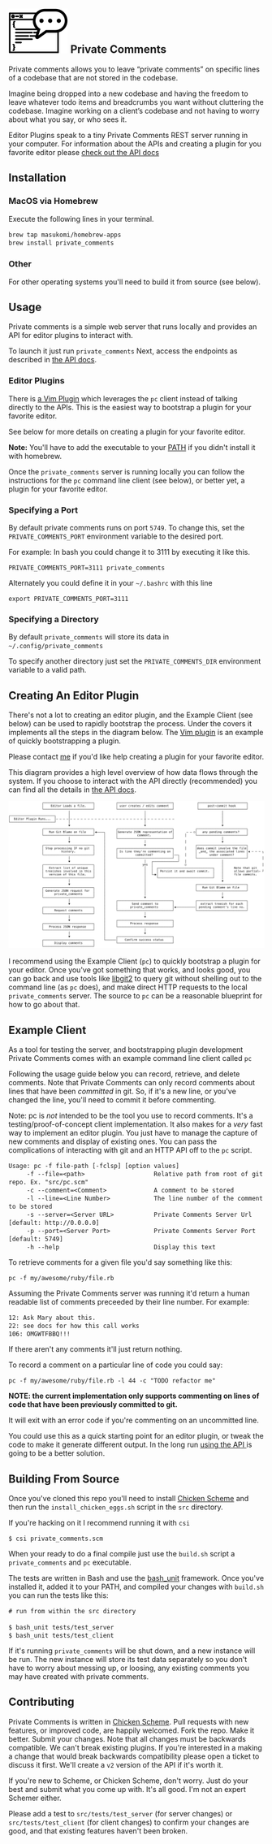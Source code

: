 ## ![private comments logo](site/static/images/logo.png) Private Comments

Private comments allows you to leave “private comments” on specific lines of a codebase that are not stored in the codebase.

Imagine being dropped into a new codebase and having the freedom to leave whatever todo items and breadcrumbs you want without cluttering the codebase. Imagine working on a client’s codebase and not having to worry about what you say, or who sees it.

Editor Plugins speak to a tiny Private Comments REST server running in your computer. For information about the APIs and creating a plugin for you favorite editor please [check out the API docs](https://masukomi.github.io/private_comments)

## Installation

### MacOS via Homebrew
Execute the following lines in your terminal.

```sh
brew tap masukomi/homebrew-apps
brew install private_comments
```

### Other
For other operating systems you'll need to build it from source (see below).

## Usage

Private comments is a simple web server that runs locally and provides an API for editor plugins to interact with.

To launch it just run `private_comments` Next, access the endpoints as described in [the API docs](https://masukomi.github.io/private_comments).

### Editor Plugins
There is [a Vim Plugin](https://github.com/masukomi/vim_private_comments/) which leverages the `pc` client instead of talking directly to the APIs. This is the easiest way to bootstrap a plugin for your favorite editor. 

See below for more details on creating a plugin for your favorite editor.

**Note:** You'll have to add the executable to your [PATH](https://www.techrepublic.com/article/how-to-add-directories-to-your-path-in-linux/) if you didn't install it with homebrew.

Once the `private_comments` server is running locally you can follow the instructions for the `pc` command line client (see below), or better yet, a plugin for your favorite editor. 


### Specifying a Port
By default private comments runs on port `5749`. To change this, set the `PRIVATE_COMMENTS_PORT` environment variable to the desired port.

For example: In bash you could change it to 3111 by executing it like this.

```
PRIVATE_COMMENTS_PORT=3111 private_comments
```

Alternately you could define it in your `~/.bashrc` with this line

```
export PRIVATE_COMMENTS_PORT=3111
```

### Specifying a Directory
By default `private_comments` will store its data in `~/.config/private_comments`

To specify another directory just set the `PRIVATE_COMMENTS_DIR` environment variable to a valid path.



## Creating An Editor Plugin
There's not a lot to creating an editor plugin, and the Example Client (see below) can be used to rapidly bootstrap the process. Under the covers it implements all the steps in the diagram below. The [Vim plugin](https://github.com/masukomi/vim_private_comments/) is an example of quickly bootstrapping a plugin. 

Please contact [me](https://masukomi.org) if you'd like help creating a plugin for your favorite editor. 

This diagram provides a high level overview of how data flows through the system. If you choose to interact with the API directly (recommended) you can find all the details in [the API docs](https://masukomi.github.io/private_comments).

![diagram of high level data flow](docs/instructional/data_flow.svg)

I recommend using the Example Client (`pc`) to quickly bootstrap a plugin for your editor. Once you've got something that works, and looks good, you can go back and use tools like [libgit2](https://libgit2.org/) to query git without shelling out to the command line (as `pc` does), and make direct HTTP requests to the local `private_comments` server. The source to `pc` can be a reasonable blueprint for how to go about that.


## Example Client
As a tool for testing the server, and bootstrapping plugin development Private Comments comes with an example command line client called `pc`

Following the usage guide below you can record, retrieve, and delete comments. Note that Private Comments can only record comments about lines that have been _committed_ in git. So, if it's a new line, or you've changed the line, you'll need to commit it before commenting.


Note: pc is _not_ intended to be the tool you use to record comments.  It's a testing/proof-of-concept client implementation. It also makes for a _very_ fast way to implement an editor plugin. You just have to manage the capture of new comments and display of existing ones. You can pass the complications of interacting with git and an HTTP API off to the `pc` script.

```
Usage: pc -f file-path [-fclsp] [option values]
     -f --file=<path>                   Relative path from root of git repo. Ex. "src/pc.scm"
     -c --comment=<Comment>             A comment to be stored
     -l --line=<Line Number>            The line number of the comment to be stored
     -s --server=<Server URL>           Private Comments Server Url [default: http://0.0.0.0]
     -p --port=<Server Port>            Private Comments Server Port [default: 5749]
     -h --help                          Display this text
```

To retrieve comments for a given file you'd say something like this:

```
pc -f my/awesome/ruby/file.rb
```

Assuming the Private Comments server was running it'd return a human readable list of comments preceeded by their line number. For example:

```
12: Ask Mary about this.
22: see docs for how this call works
106: OMGWTFBBQ!!!
```

If there aren't any comments it'll just return nothing.


To record a comment on a particular line of code you could say:

```
pc -f my/awesome/ruby/file.rb -l 44 -c "TODO refactor me" 
```

**NOTE: the current implementation only supports commenting on lines of code that have been previously committed to git.**

It will exit with an error code if you're commenting on an uncommitted line. 


You could use this as a quick starting point for an editor plugin, or tweak the code to make it generate different output. In the long run [using the API ](https://masukomi.github.io/private_comments) is going to be a better solution. 




## Building From Source

Once you've cloned this repo you'll need to install [Chicken Scheme](https://www.call-cc.org/) and then run the `install_chicken_eggs.sh` script in the `src` directory. 

If you're hacking on it I recommend running it with `csi`

```
$ csi private_comments.scm
```

When your ready to do a final compile just use the `build.sh` script  a `private_comments` and `pc` executable.


The tests are written in Bash and use the [bash_unit](https://github.com/pgrange/bash_unit#readme) framework. Once you've installed it, added it to your PATH, and compiled your changes with `build.sh` you can run the tests like this:

```
# run from within the src directory

$ bash_unit tests/test_server
$ bash_unit tests/test_client
```

If it's running `private_comments` will be shut down, and a new instance will be run. The new instance will store its test data separately so you don't have to worry about messing up, or loosing, any existing comments you may have created with private comments.

## Contributing

Private Comments is written in [Chicken Scheme](https://www.call-cc.org/). Pull requests with new features, or improved code, are happily welcomed. Fork the repo. Make it better. Submit your changes. Note that all changes must be backwards compatible. We can't break existing plugins. If you're interested in a making a change that would break backwards compatibility please open a ticket to discuss it first. We'll create a `v2` version of the API if it's worth it.

If you're new to Scheme, or Chicken Scheme, don't worry. Just do your best and submit what you come up with. It's all good. I'm not an expert Schemer either.

Please add a test to `src/tests/test_server` (for server changes) or `src/tests/test_client` (for client changes) to confirm your changes are good, and that existing features haven't been broken.

